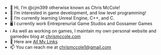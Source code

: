 - 👋 Hi, I’m @cjm399 otherwise known as Chris McCole!
- 👀 I’m interested in game development, and low level programming!
- 🌱 I’m currently learning Unreal Engine, C++, and C.
- 🖥️ I currently work Entreprenurial Game Studios and Gossamer Games
- ℹ️ As well as working on games, I maintain my own personal website and gamedev blog at [chrismccole.com](https://www.chrismccole.com/blog)
- 🔗 Here are [All My Links](https://allmylinks.com/chrismccole)
- 📫 You can reach me at chrismccole1@gmail.com

<!---
cjm399/cjm399 is a ✨ special ✨ repository because its `README.md` (this file) appears on your GitHub profile.
You can click the Preview link to take a look at your changes.
--->
